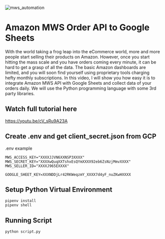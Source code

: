 ![mws_automation](https://user-images.githubusercontent.com/32365708/95735896-c2019780-0c85-11eb-8c8c-5f762867af50.jpg)
# Amazon MWS Order API to Google Sheets #
With the world taking a frog leap into the eCommerce world, more and more people start selling their products on Amazon. However, once you start hitting the mass scale and you have orders coming every minute, it can be hard to get a grasp of all the data. The basic Amazon dashboards are limited, and you will soon find yourself using proprietary tools charging hefty monthly subscriptions. In this video, I will show you how easy it is to integrate Amazon MWS API with Google Sheets and collect data of your orders daily. We will use the Python programming language with some 3rd party libraries.

## Watch full tutorial here
https://youtu.be/cV_sRu9A23A

## Create .env and get client_secret.json from GCP
.env example
```buildoutcfg
MWS_ACCESS_KEY="XXXXJJVN6XXNSP3XXXX"
MWS_SECRET_KEY="XXXXwQuqXXTshxEsQYmXXXX92eb6ZsNzjMmvXXXX"
MWS_SELLER_ID="XXXXJ965EXXXX"

GOOGLE_SHEET_KEY=XXXNDDjLr42RKWeqzmY_XXXX7d4yF_nuZKwHXXXX
```

## Setup Python Virtual Environment
```buildoutcfg
pipenv install
pipenv shell
```
## Running Script

```buildoutcfg
python script.py
```


